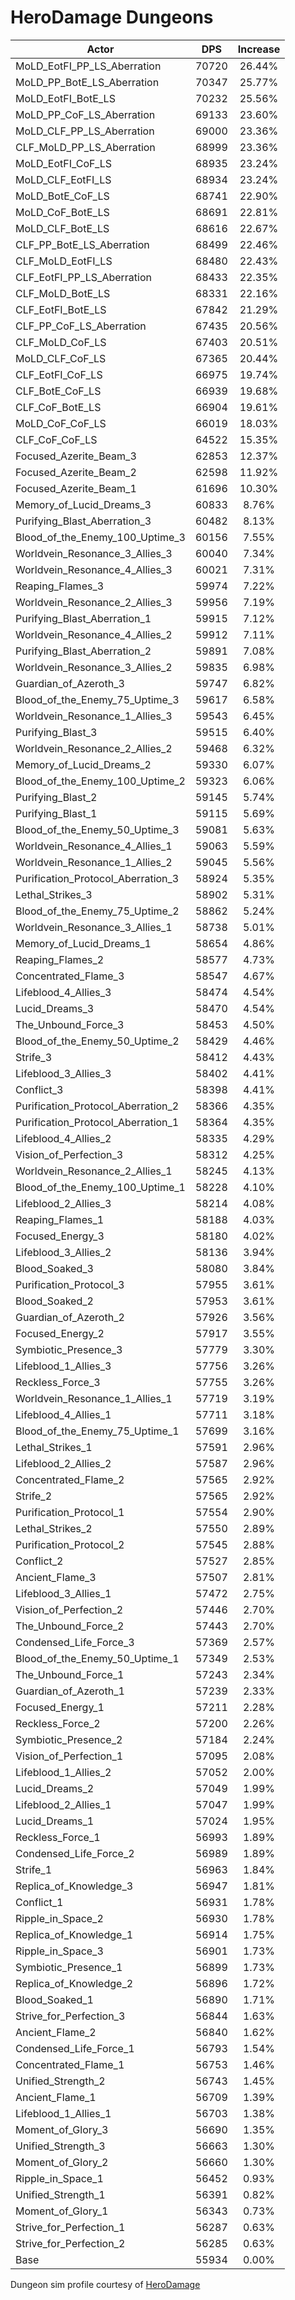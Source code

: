 # HeroDamage Dungeons
| Actor | DPS | Increase |
|---|:---:|:---:|
|MoLD_EotFI_PP_LS_Aberration|70720|26.44%|
|MoLD_PP_BotE_LS_Aberration|70347|25.77%|
|MoLD_EotFI_BotE_LS|70232|25.56%|
|MoLD_PP_CoF_LS_Aberration|69133|23.60%|
|MoLD_CLF_PP_LS_Aberration|69000|23.36%|
|CLF_MoLD_PP_LS_Aberration|68999|23.36%|
|MoLD_EotFI_CoF_LS|68935|23.24%|
|MoLD_CLF_EotFI_LS|68934|23.24%|
|MoLD_BotE_CoF_LS|68741|22.90%|
|MoLD_CoF_BotE_LS|68691|22.81%|
|MoLD_CLF_BotE_LS|68616|22.67%|
|CLF_PP_BotE_LS_Aberration|68499|22.46%|
|CLF_MoLD_EotFI_LS|68480|22.43%|
|CLF_EotFI_PP_LS_Aberration|68433|22.35%|
|CLF_MoLD_BotE_LS|68331|22.16%|
|CLF_EotFI_BotE_LS|67842|21.29%|
|CLF_PP_CoF_LS_Aberration|67435|20.56%|
|CLF_MoLD_CoF_LS|67403|20.51%|
|MoLD_CLF_CoF_LS|67365|20.44%|
|CLF_EotFI_CoF_LS|66975|19.74%|
|CLF_BotE_CoF_LS|66939|19.68%|
|CLF_CoF_BotE_LS|66904|19.61%|
|MoLD_CoF_CoF_LS|66019|18.03%|
|CLF_CoF_CoF_LS|64522|15.35%|
|Focused_Azerite_Beam_3|62853|12.37%|
|Focused_Azerite_Beam_2|62598|11.92%|
|Focused_Azerite_Beam_1|61696|10.30%|
|Memory_of_Lucid_Dreams_3|60833|8.76%|
|Purifying_Blast_Aberration_3|60482|8.13%|
|Blood_of_the_Enemy_100_Uptime_3|60156|7.55%|
|Worldvein_Resonance_3_Allies_3|60040|7.34%|
|Worldvein_Resonance_4_Allies_3|60021|7.31%|
|Reaping_Flames_3|59974|7.22%|
|Worldvein_Resonance_2_Allies_3|59956|7.19%|
|Purifying_Blast_Aberration_1|59915|7.12%|
|Worldvein_Resonance_4_Allies_2|59912|7.11%|
|Purifying_Blast_Aberration_2|59891|7.08%|
|Worldvein_Resonance_3_Allies_2|59835|6.98%|
|Guardian_of_Azeroth_3|59747|6.82%|
|Blood_of_the_Enemy_75_Uptime_3|59617|6.58%|
|Worldvein_Resonance_1_Allies_3|59543|6.45%|
|Purifying_Blast_3|59515|6.40%|
|Worldvein_Resonance_2_Allies_2|59468|6.32%|
|Memory_of_Lucid_Dreams_2|59330|6.07%|
|Blood_of_the_Enemy_100_Uptime_2|59323|6.06%|
|Purifying_Blast_2|59145|5.74%|
|Purifying_Blast_1|59115|5.69%|
|Blood_of_the_Enemy_50_Uptime_3|59081|5.63%|
|Worldvein_Resonance_4_Allies_1|59063|5.59%|
|Worldvein_Resonance_1_Allies_2|59045|5.56%|
|Purification_Protocol_Aberration_3|58924|5.35%|
|Lethal_Strikes_3|58902|5.31%|
|Blood_of_the_Enemy_75_Uptime_2|58862|5.24%|
|Worldvein_Resonance_3_Allies_1|58738|5.01%|
|Memory_of_Lucid_Dreams_1|58654|4.86%|
|Reaping_Flames_2|58577|4.73%|
|Concentrated_Flame_3|58547|4.67%|
|Lifeblood_4_Allies_3|58474|4.54%|
|Lucid_Dreams_3|58470|4.54%|
|The_Unbound_Force_3|58453|4.50%|
|Blood_of_the_Enemy_50_Uptime_2|58429|4.46%|
|Strife_3|58412|4.43%|
|Lifeblood_3_Allies_3|58402|4.41%|
|Conflict_3|58398|4.41%|
|Purification_Protocol_Aberration_2|58366|4.35%|
|Purification_Protocol_Aberration_1|58364|4.35%|
|Lifeblood_4_Allies_2|58335|4.29%|
|Vision_of_Perfection_3|58312|4.25%|
|Worldvein_Resonance_2_Allies_1|58245|4.13%|
|Blood_of_the_Enemy_100_Uptime_1|58228|4.10%|
|Lifeblood_2_Allies_3|58214|4.08%|
|Reaping_Flames_1|58188|4.03%|
|Focused_Energy_3|58180|4.02%|
|Lifeblood_3_Allies_2|58136|3.94%|
|Blood_Soaked_3|58080|3.84%|
|Purification_Protocol_3|57955|3.61%|
|Blood_Soaked_2|57953|3.61%|
|Guardian_of_Azeroth_2|57926|3.56%|
|Focused_Energy_2|57917|3.55%|
|Symbiotic_Presence_3|57779|3.30%|
|Lifeblood_1_Allies_3|57756|3.26%|
|Reckless_Force_3|57755|3.26%|
|Worldvein_Resonance_1_Allies_1|57719|3.19%|
|Lifeblood_4_Allies_1|57711|3.18%|
|Blood_of_the_Enemy_75_Uptime_1|57699|3.16%|
|Lethal_Strikes_1|57591|2.96%|
|Lifeblood_2_Allies_2|57587|2.96%|
|Concentrated_Flame_2|57565|2.92%|
|Strife_2|57565|2.92%|
|Purification_Protocol_1|57554|2.90%|
|Lethal_Strikes_2|57550|2.89%|
|Purification_Protocol_2|57545|2.88%|
|Conflict_2|57527|2.85%|
|Ancient_Flame_3|57507|2.81%|
|Lifeblood_3_Allies_1|57472|2.75%|
|Vision_of_Perfection_2|57446|2.70%|
|The_Unbound_Force_2|57443|2.70%|
|Condensed_Life_Force_3|57369|2.57%|
|Blood_of_the_Enemy_50_Uptime_1|57349|2.53%|
|The_Unbound_Force_1|57243|2.34%|
|Guardian_of_Azeroth_1|57239|2.33%|
|Focused_Energy_1|57211|2.28%|
|Reckless_Force_2|57200|2.26%|
|Symbiotic_Presence_2|57184|2.24%|
|Vision_of_Perfection_1|57095|2.08%|
|Lifeblood_1_Allies_2|57052|2.00%|
|Lucid_Dreams_2|57049|1.99%|
|Lifeblood_2_Allies_1|57047|1.99%|
|Lucid_Dreams_1|57024|1.95%|
|Reckless_Force_1|56993|1.89%|
|Condensed_Life_Force_2|56989|1.89%|
|Strife_1|56963|1.84%|
|Replica_of_Knowledge_3|56947|1.81%|
|Conflict_1|56931|1.78%|
|Ripple_in_Space_2|56930|1.78%|
|Replica_of_Knowledge_1|56914|1.75%|
|Ripple_in_Space_3|56901|1.73%|
|Symbiotic_Presence_1|56899|1.73%|
|Replica_of_Knowledge_2|56896|1.72%|
|Blood_Soaked_1|56890|1.71%|
|Strive_for_Perfection_3|56844|1.63%|
|Ancient_Flame_2|56840|1.62%|
|Condensed_Life_Force_1|56793|1.54%|
|Concentrated_Flame_1|56753|1.46%|
|Unified_Strength_2|56743|1.45%|
|Ancient_Flame_1|56709|1.39%|
|Lifeblood_1_Allies_1|56703|1.38%|
|Moment_of_Glory_3|56690|1.35%|
|Unified_Strength_3|56663|1.30%|
|Moment_of_Glory_2|56660|1.30%|
|Ripple_in_Space_1|56452|0.93%|
|Unified_Strength_1|56391|0.82%|
|Moment_of_Glory_1|56343|0.73%|
|Strive_for_Perfection_1|56287|0.63%|
|Strive_for_Perfection_2|56285|0.63%|
|Base|55934|0.00%|

 Dungeon sim profile courtesy of [HeroDamage](https://www.herodamage.com/)